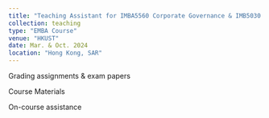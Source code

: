```yaml
---
title: "Teaching Assistant for IMBA5560 Corporate Governance & IMB5030 Accounting Foundations"
collection: teaching
type: "EMBA Course"
venue: "HKUST"
date: Mar. & Oct. 2024
location: "Hong Kong, SAR"
---
```


Grading assignments & exam papers

Course Materials

On-course assistance

